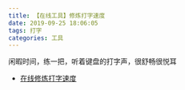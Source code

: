 ```yaml
---
title: 【在线工具】修炼打字速度
date: 2019-09-25 18:06:05
tags: 打字
categories: 工具
---
```

闲暇时间，练一把，听着键盘的打字声，很舒畅很悦耳
- [在线修炼打字速度](https://www.typingclub.com/)
